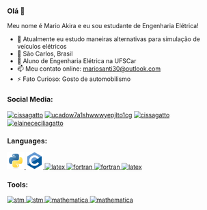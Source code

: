 ### Olá 👋

Meu nome é Mario Akira e eu sou estudante de Engenharia Elétrica!

- 🔭 Atualmente eu estudo maneiras alternativas para simulação de veículos elétricos
- :pushpin: São Carlos, Brasil
- 🌱 Aluno de Engenharia Elétrica na UFSCar
- 📫 Meu contato online: mariosanti30@outlook.com
- ⚡ Fato Curioso: Gosto de automobilismo

<h3 align="left">Social Media:</h3>
<p align="left">
<a href="https://x.com/marioakira308" target="blank"><img align="center" src="https://raw.githubusercontent.com/rahuldkjain/github-profile-readme-generator/master/src/images/icons/Social/twitter.svg" alt="cissagatto" height="30" width="40" /></a>
<a href="https://www.youtube.com/@marioakira9640" target="blank"><img align="center" src="https://raw.githubusercontent.com/rahuldkjain/github-profile-readme-generator/master/src/images/icons/Social/youtube.svg" alt="ucadow7a1shwwwyepjlto1cg" height="30" width="40" /></a>
<a href="https://www.instagram.com/mario_akira/" target="blank"><img align="center" src="https://raw.githubusercontent.com/rahuldkjain/github-profile-readme-generator/master/src/images/icons/Social/instagram.svg" alt="cissagatto" height="30" width="40" /></a>
<a href="www.linkedin.com/in/mario-akira-de-santi" target="blank"><img align="center" src="https://raw.githubusercontent.com/rahuldkjain/github-profile-readme-generator/master/src/images/icons/Social/linked-in-alt.svg" alt="elainececiliagatto" height="30" width="40" /></a>

<h3 align="left">Languages:</h3>
<a href="https://www.python.org" target="_blank"> <img src="https://raw.githubusercontent.com/devicons/devicon/master/icons/python/python-original.svg" alt="python" width="40" height="40"/> </a>
<a href="https://www.cprogramming.com/" target="_blank"> <img src="https://raw.githubusercontent.com/devicons/devicon/master/icons/c/c-original.svg" alt="c" width="40" height="40"/> </a>
<a href="https://www.latex-project.org/" target="_blank"> <img src="https://upload.wikimedia.org/wikipedia/commons/thumb/9/92/LaTeX_logo.svg/800px-LaTeX_logo.svg.png?20210414121601" alt="latex" width="40" height="40"/> </a> 
<a href="https://cplusplus.com/" target="_blank"> <img src="https://w7.pngwing.com/pngs/46/626/png-transparent-c-logo-the-c-programming-language-computer-icons-computer-programming-source-code-programming-miscellaneous-template-blue.png" alt="fortran" width="40" height="40"/> </a>
<a href="https://dotnet.microsoft.com/pt-br/languages/csharp" target="_blank"> <img src="https://e7.pngegg.com/pngimages/520/669/png-clipart-c-logo-c-programming-language-computer-icons-computer-programming-programming-miscellaneous-blue.png" alt="fortran" width="40" height="40"/> </a>
<a href="https://www.mathworks.com/?s_tid=gn_logo" target="_blank"> <img src="https://www.mathworks.com/company/technical-articles/the-mathworks-logo-is-an-eigenfunction-of-the-wave-equation/_jcr_content/mainParsys/image_2.adapt.full.medium.gif/1469941373397.gif" alt="latex" width="40" height="40"/> </a> 


<h3 align="left">Tools:</h3>
<a href="https://www.st.com/en/development-tools/stm32-ides.html" target="_blank"> <img src="https://companieslogo.com/img/orig/STM-4f4a0bab.png?t=1720244494" alt="stm" width="40" height="40"/> </a> 
<a href="https://www.spyder-ide.org/" target="_blank"> <img src="https://docs.spyder-ide.org/current/_static/spyder_logo.svg" alt="stm" width="60" height="40"/> </a> 
<a href="https://www.mathworks.com/?s_tid=gn_logo" target="_blank"> <img src="https://www.google.com/url?sa=i&url=https%3A%2F%2Fwww.pngwing.com%2Fen%2Fsearch%3Fq%3DMATLAB&psig=AOvVaw1P7Itm6fHc0a-ZZpZo_ZrB&ust=1721178644003000&source=images&cd=vfe&opi=89978449&ved=0CBEQjRxqFwoTCPipkp-wqocDFQAAAAAdAAAAABAE" alt="mathematica" width="40" height="40"/> </a> 
<a href="https://code.visualstudio.com/" target="_blank"> <img src="https://w7.pngwing.com/pngs/284/106/png-transparent-visual-studio-code-logo.png" alt="mathematica" width="40" height="40"/> </a> 
